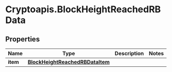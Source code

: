 # Cryptoapis.BlockHeightReachedRBData

## Properties

Name | Type | Description | Notes
------------ | ------------- | ------------- | -------------
**item** | [**BlockHeightReachedRBDataItem**](BlockHeightReachedRBDataItem.md) |  | 


